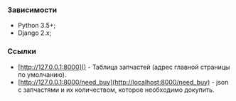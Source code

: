 ### Зависимости

- Python 3.5+;
- Django 2.x;

### Ссылки
- [http://127.0.0.1:8000]() - Таблица запчастей (адрес главной страницы по умолчанию).
- [http://127.0.0.1:8000/need_buy](http://localhost:8000/need_buy) - json с запчастями и их количеством, которое необходимо докупить.
